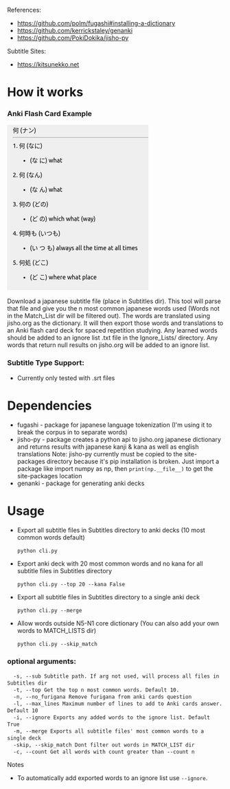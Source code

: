 References:
- https://github.com/polm/fugashi#installing-a-dictionary
- https://github.com/kerrickstaley/genanki
- https://github.com/PokiDokika/jisho-py

Subtitle Sites:
- https://kitsunekko.net

# How it works
### Anki Flash Card Example

![Example](example.png)

Download a japanese subtitle file (place in Subtitles dir). This tool will parse that file and give you the n most common japanese words used (Words not in the Match_List dir will be filtered out). The words are translated using jisho.org as the dictionary. It will then export those words and translations to an Anki flash card deck for spaced repetition studying.
Any learned words should be added to an ignore list .txt file in the Ignore_Lists/ directory. Any words that return null results on jisho.org will be added to an ignore list.

### Subtitle Type Support:
- Currently only tested with .srt files

# Dependencies
- fugashi - package for japanese language tokenization (I'm using it to break the corpus in to separate words)
- jisho-py - package creates a python api to jisho.org japanese dictionary and returns results with japanese kanji & kana as well as english translations
Note: jisho-py currently must be copied to the site-packages directory because it's pip installation is broken. Just import a package like import numpy as np, then `print(np.__file__)` to get the site-packages location
- genanki - package for generating anki decks

# Usage
- Export all subtitle files in Subtitles directory to anki decks (10 most common words default)
    ```
    python cli.py
    ```
- Export anki deck with 20 most common words and no kana for all subtitle files in Subtitles directory
    ```
    python cli.py --top 20 --kana False 
    ```
- Export all subtitle files in Subtitles directory to a single anki deck
    ```
    python cli.py --merge
    ```
- Allow words outside N5-N1 core dictionary (You can also add your own words to MATCH_LISTS dir)
    ```
    python cli.py --skip_match
    ```
    
### optional arguments:
```
  -s, --sub Subtitle path. If arg not used, will process all files in Subtitles dir
  -t, --top Get the top n most common words. Default 10.
  -n, --no_furigana Remove furigana from anki cards question
  -l, --max_lines Maximum number of lines to add to Anki cards answer. Default 10
  -i, --ignore Exports any added words to the ignore list. Default True
  -m, --merge Exports all subtitle files' most common words to a single deck
  -skip, --skip_match Dont filter out words in MATCH_LIST dir
  -c, --count Get all words with count greater than --count n
``` 

Notes
- To automatically add exported words to an ignore list use `--ignore`.